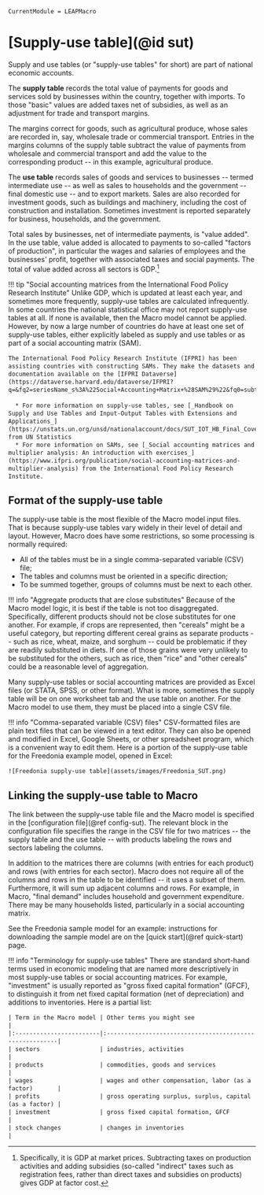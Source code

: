 ```@meta
CurrentModule = LEAPMacro
```

# [Supply-use table](@id sut)
Supply and use tables (or "supply-use tables" for short) are part of national economic accounts.

The **supply table** records the total value of payments for goods and services sold by businesses within the country, together with imports. To those "basic" values are added taxes net of subsidies, as well as an adjustment for trade and transport margins.

The margins correct for goods, such as agricultural produce, whose sales are recorded in, say, wholesale trade or commercial transport. Entries in the margins columns of the supply table subtract the value of payments from wholesale and commercial transport and add the value to the corresponding product -- in this example, agricultural produce.

The **use table** records sales of goods and services to businesses -- termed intermediate use -- as well as sales to households and the government -- final domestic use -- and to export markets. Sales are also recorded for investment goods, such as buildings and machinery, including the cost of construction and installation. Sometimes investment is reported separately for business, households, and the government.

Total sales by businesses, net of intermediate payments, is "value added". In the use table, value added is allocated to payments to so-called "factors of production", in particular the wages and salaries of employees and the businesses' profit, together with associated taxes and social payments. The total of value added across all sectors is GDP.[^1]

[^1]: Specifically, it is GDP at market prices. Subtracting taxes on production activities and adding subsidies (so-called "indirect" taxes such as registration fees, rather than direct taxes and subsidies on products) gives GDP at factor cost.

!!! tip "Social accounting matrices from the International Food Policy Research Institute"
    Unlike GDP, which is updated at least each year, and sometimes more frequently, supply-use tables are calculated infrequently. In some countries the national statistical office may not report supply-use tables at all. If none is available, then the Macro model cannot be applied. However, by now a large number of countries do have at least one set of supply-use tables, either explicitly labeled as supply and use tables or as part of a social accounting matrix (SAM).
    
    The International Food Policy Research Institute (IFPRI) has been assisting countries with constructing SAMs. They make the datasets and documentation available on the [IFPRI Dataverse](https://dataverse.harvard.edu/dataverse/IFPRI?q=&fq2=seriesName_s%3A%22Social+Accounting+Matrix+%28SAM%29%22&fq0=subtreePaths%3A%22%2F99%22&fq1=dvObjectType%3A%28dataverses+OR+datasets%29&types=dataverses%3Adatasets&sort=dateSort&order=).

      * For more information on supply-use tables, see [_Handbook on Supply and Use Tables and Input-Output Tables with Extensions and Applications_](https://unstats.un.org/unsd/nationalaccount/docs/SUT_IOT_HB_Final_Cover.pdf) from UN Statistics
      * For more information on SAMs, see [_Social accounting matrices and multiplier analysis: An introduction with exercises_](https://www.ifpri.org/publication/social-accounting-matrices-and-multiplier-analysis) from the International Food Policy Research Institute.

## Format of the supply-use table
The supply-use table is the most flexible of the Macro model input files. That is because supply-use tables vary widely in their level of detail and layout. However, Macro does have some restrictions, so some processing is normally required:
  * All of the tables must be in a single comma-separated variable (CSV) file;
  * The tables and columns must be oriented in a specific direction;
  * To be summed together, groups of columns must be next to each other.

!!! info "Aggregate products that are close substitutes"
    Because of the Macro model logic, it is best if the table is not too disaggregated. Specifically, different products should not be close substitutes for one another. For example, if crops are represented, then "cereals" might be a useful category, but reporting different cereal grains as separate products -- such as rice, wheat, maize, and sorghum -- could be problematic if they are readily substituted in diets. If one of those grains were very unlikely to be substituted for the others, such as rice, then "rice" and "other cereals" could be a reasonable level of aggregation.

Many supply-use tables or social accounting matrices are provided as Excel files (or STATA, SPSS, or other format). What is more, sometimes the supply table will be on one worksheet tab and the use table on another. For the Macro model to use them, they must be placed into a single CSV file.

!!! info "Comma-separated variable (CSV) files"
    CSV-formatted files are plain text files that can be viewed in a text editor. They can also be opened and modified in Excel, Google Sheets, or other spreadsheet program, which is a convenient way to edit them. Here is a portion of the supply-use table for the Freedonia example model, opened in Excel:

    ![Freedonia supply-use table](assets/images/Freedonia_SUT.png)

## Linking the supply-use table to Macro
The link between the supply-use table file and the Macro model is specified in the [configuration file](@ref config-sut). The relevant block in the configuration file specifies the range in the CSV file for two matrices -- the supply table and the use table -- with products labeling the rows and sectors labeling the columns.

In addition to the matrices there are columns (with entries for each product) and rows (with entries for each sector). Macro does not require all of the columns and rows in the table to be identified -- it uses a subset of them. Furthermore, it will sum up adjacent columns and rows. For example, in Macro, "final demand" includes household and government expenditure. There may be many households listed, particularly in a social accounting matrix.

See the Freedonia sample model for an example: instructions for downloading the sample model are on the [quick start](@ref quick-start) page.

!!! info "Terminology for supply-use tables"
    There are standard short-hand terms used in economic modeling that are named more descriptively in most supply-use tables or social accounting matrices. For example, "investment" is usually reported as "gross fixed capital formation" (GFCF), to distinguish it from net fixed capital formation (net of depreciation) and additions to inventories. Here is a partial list:

    | Term in the Macro model | Other terms you might see                               |
    |:------------------------|:--------------------------------------------------------|
    | sectors                 | industries, activities                                  |
    | products                | commodities, goods and services                         |
    | wages                   | wages and other compensation, labor (as a factor)       |
    | profits                 | gross operating surplus, surplus, capital (as a factor) |
    | investment              | gross fixed capital formation, GFCF                     |
    | stock changes           | changes in inventories                                  |
